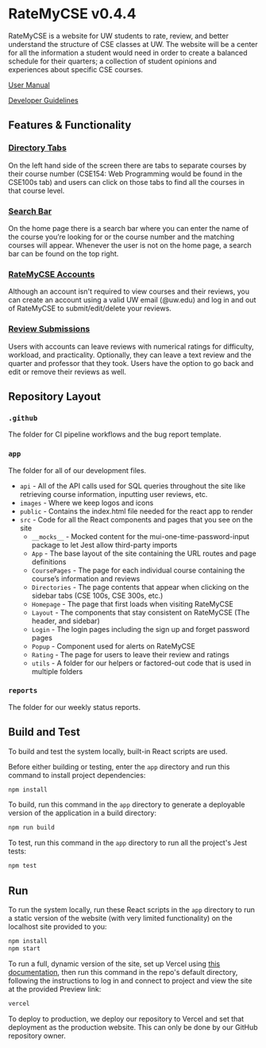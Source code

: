 # RateMyCSE v0.4.4
RateMyCSE is a website for UW students to rate, review, and better understand the structure of CSE classes at UW.
The website will be a center for all the information a student would need in order to create a balanced schedule 
for their quarters; a collection of student opinions and experiences about specific CSE courses.

[User Manual](https://github.com/twang7310/rate-my-cse/blob/main/user-manual.md)

[Developer Guidelines](https://github.com/twang7310/rate-my-cse/blob/main/developer-guidelines.md)

## Features & Functionality
### [Directory Tabs](https://github.com/twang7310/rate-my-cse/blob/main/user-manual.md#directory-tabs)
On the left hand side of the screen there are tabs to separate courses by their course number (CSE154: Web Programming would be found in the CSE100s tab) and users can click on those tabs to find all the courses in that course level.

### [Search Bar](https://github.com/twang7310/rate-my-cse/blob/main/user-manual.md#search-bar-work-in-progress)
On the home page there is a search bar where you can enter the name of the course you’re looking for or the course number and the matching courses will appear. Whenever the user is not on the home page, a search bar can be found on the top right.

### [RateMyCSE Accounts](https://github.com/twang7310/rate-my-cse/blob/main/user-manual.md#creating-an-account-work-in-progress)
Although an account isn't required to view courses and their reviews, you can create an account using a valid UW email (@uw.edu) and log in and out of RateMyCSE to submit/edit/delete your reviews.

### [Review Submissions](https://github.com/twang7310/rate-my-cse/blob/main/user-manual.md#submitting-a-review-work-in-progress)
Users with accounts can leave reviews with numerical ratings for difficulty, workload, and practicality.
Optionally, they can leave a text review and the quarter and professor that they took.
Users have the option to go back and edit or remove their reviews as well.

## Repository Layout
### `.github`
The folder for CI pipeline workflows and the bug report template.
### `app`
The folder for all of our development files.
  - `api` - All of the API calls used for SQL queries throughout the site like retrieving course information, inputting user reviews, etc.
  - `images` - Where we keep logos and icons
  - `public` - Contains the index.html file needed for the react app to render
  - `src` - Code for all the React components and pages that you see on the site
    - `__mocks__` - Mocked content for the mui-one-time-password-input package to let Jest allow third-party imports
    - `App` - The base layout of the site containing the URL routes and page definitions
    - `CoursePages` - The page for each individual course containing the course’s information and reviews
    - `Directories` - The page contents that appear when clicking on the sidebar tabs (CSE 100s, CSE 300s, etc.)
    - `Homepage` - The page that first loads when visiting RateMyCSE
    - `Layout` - The components that stay consistent on RateMyCSE (The header, and sidebar)
    - `Login` - The login pages including the sign up and forget password pages
    - `Popup` - Component used for alerts on RateMyCSE
    - `Rating` - The page for users to leave their review and ratings
    - `utils` - A folder for our helpers or factored-out code that is used in multiple folders

### `reports`
The folder for our weekly status reports.

## Build and Test

To build and test the system locally, built-in React scripts are used. 

Before either building or testing, enter the `app` directory and run this command to install project dependencies:
```bash
npm install
```

To build, run this command in the `app` directory to generate a deployable version of the application in a build directory:
```bash
npm run build
```

To test, run this command in the `app` directory to run all the project's Jest tests:
```bash
npm test
```

## Run
To run the system locally, run these React scripts in the `app` directory to run a static version of the website (with very limited functionality) on the localhost site provided to you:
```bash
npm install
npm start
```

To run a full, dynamic version of the site, set up Vercel using [this documentation](https://docs.google.com/document/d/1B64yPUQdTuXjUSW5-lY_u1_KKsJCz6n7-R-Csg8UUMg/edit?usp=sharing), then run this command in the repo's default directory, following the instructions to log in and connect to project and view the site at the provided Preview link:
```bash
vercel
```

To deploy to production, we deploy our repository to Vercel and set that deployment as the production website. This can only be done by our GitHub repository owner.
